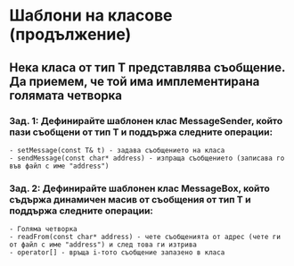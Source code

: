 #   Шаблони на класове (продължение)

## Нека класа от тип Т представлява съобщение. Да приемем, че той има имплементирана голямата четворка

### Зад. 1: Дефинирайте шаблонен клас MessageSender<T>, който пази съобщени от тип Т и поддържа следните операции:
    - setMessage(const Т& t) - задава съобщението на класа
    - sendMessage(const char* address) - изпраща съобщението (записава го във файл с име "address")

### Зад. 2: Дефинирайте шаблонен клас MessageBox<T>, който съдържа динамичен масив от съобщения от тип Т и поддържа следните операции:
	- Голяма четворка
	- readFrom(const char* address) - чете съобщенията от адрес (чете ги от файл с име "address") и след това ги изтрива
	- operator[] - връща i-тото съобщение запазено в класа